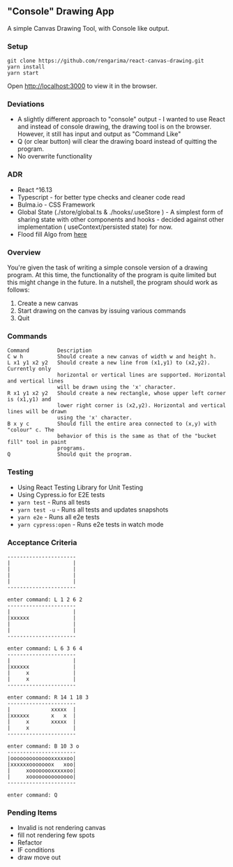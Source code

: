 ## "Console" Drawing App

A simple Canvas Drawing Tool, with Console like output. 

### Setup 
````
git clone https://github.com/rengarima/react-canvas-drawing.git
yarn install
yarn start
````
Open [http://localhost:3000](http://localhost:3000) to view it in the browser.

### Deviations
- A slightly different approach to "console" output - I wanted to use React and instead of console drawing, the drawing tool is on the browser. However, it still has input and output as "Command Like"
- Q (or clear button) will clear the drawing board instead of quitting the program.
- No overwrite functionality


### ADR
- React ^16.13
- Typescript - for better type checks and cleaner code read
- Bulma.io - CSS Framework
- Global State (./store/global.ts & ./hooks/.useStore ) - A simplest form of sharing state with other components and hooks - decided against other implementation ( useContext/persisted state) for now. 
- Flood fill Algo from [here](https://hackernoon.com/flood-fill-algorithm-with-recursive-function-sex3uvz)

### Overview
You're given the task of writing a simple console version of a drawing program. 
At this time, the functionality of the program is quite limited but this might change in the future. 
In a nutshell, the program should work as follows:
 1. Create a new canvas
 2. Start drawing on the canvas by issuing various commands
 3. Quit
 
### Commands
````
Command 		Description
C w h           Should create a new canvas of width w and height h.
L x1 y1 x2 y2   Should create a new line from (x1,y1) to (x2,y2). Currently only
                horizontal or vertical lines are supported. Horizontal and vertical lines
                will be drawn using the 'x' character.
R x1 y1 x2 y2   Should create a new rectangle, whose upper left corner is (x1,y1) and
                lower right corner is (x2,y2). Horizontal and vertical lines will be drawn
                using the 'x' character.
B x y c         Should fill the entire area connected to (x,y) with "colour" c. The
                behavior of this is the same as that of the "bucket fill" tool in paint
                programs.
Q               Should quit the program.
````


### Testing

- Using React Testing Library for Unit Testing
- Using Cypress.io for E2E tests 
- `yarn test` - Runs all tests
- `yarn test -u` - Runs all tests and  updates snapshots
- `yarn e2e` - Runs all e2e tests
- `yarn cypress:open` - Runs e2e tests in watch mode


### Acceptance Criteria
```enter command: C 20 4
----------------------
|                    |
|                    |
|                    |
|                    |
----------------------

enter command: L 1 2 6 2
----------------------
|                    |
|xxxxxx              |
|                    |
|                    |
----------------------

enter command: L 6 3 6 4
----------------------
|                    |
|xxxxxx              |
|     x              |
|     x              |
----------------------

enter command: R 14 1 18 3
----------------------
|             xxxxx  |
|xxxxxx       x   x  |
|     x       xxxxx  |
|     x              |
----------------------

enter command: B 10 3 o
----------------------
|oooooooooooooxxxxxoo|
|xxxxxxooooooox   xoo|
|     xoooooooxxxxxoo|
|     xoooooooooooooo|
----------------------

enter command: Q
````

### Pending Items
- Invalid is not rendering canvas
- fill not rendering few spots
- Refactor
 -  IF conditions
 - draw move out



